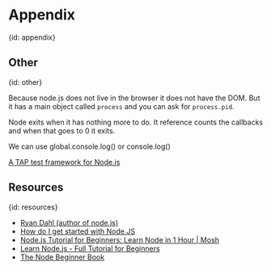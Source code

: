 # Appendix
{id: appendix}

## Other
{id: other}

Because node.js does not live in the browser it does not have the DOM. But it has a main object called `process` and you can ask for `process.pid`.

Node exits when it has nothing more to do. It reference counts the callbacks and when that goes to 0 it exits.

We can use global.console.log() or console.log()

[A TAP test framework for Node.js](https://github.com/isaacs/node-tap)


## Resources
{id: resources}

* [Ryan Dahl (author of node.js)](http://www.youtube.com/watch?v=jo_B4LTHi3I)
* [How do I get started with Node.JS](https://stackoverflow.com/questions/2353818/how-do-i-get-started-with-node-js)
* [Node.js Tutorial for Beginners: Learn Node in 1 Hour | Mosh](https://www.youtube.com/watch?v=TlB_eWDSMt4)
* [Learn Node.js - Full Tutorial for Beginners](https://www.youtube.com/watch?v=RLtyhwFtXQA)
* [The Node Beginner Book](http://www.nodebeginner.org/)

